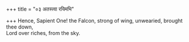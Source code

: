 +++
title = "०३ अतस्त्वा रयिमभि"

+++
Hence, Sapient One! the Falcon, strong of wing, unwearied, brought thee down,  
     Lord over riches, from the sky.